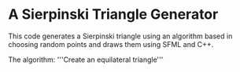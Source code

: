 # A Sierpinski Triangle Generator

This code generates a Sierpinski triangle using an algorithm based in choosing random points and draws them using SFML and C++.

The algorithm:
'''Create an equilateral triangle'''

